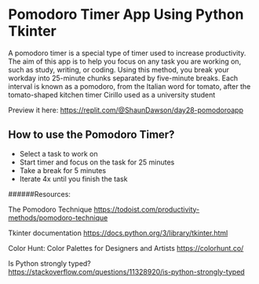 # Pomodoro Timer App Using Python Tkinter
 
A pomodoro timer is a special type of timer used to increase productivity. The aim of this app is to help you focus on any task you are working on, such as study, writing, or coding. Using this method, you break your workday into 25-minute chunks separated by five-minute breaks. Each interval is known as a pomodoro, from the Italian word for tomato, after the tomato-shaped kitchen timer Cirillo used as a university student

Preview it here: https://replit.com/@ShaunDawson/day28-pomodoroapp

## How to use the Pomodoro Timer?
- Select a task to work on
- Start timer and focus on the task for 25 minutes
- Take a break for 5 minutes
- Iterate 4x until you finish the task


######Resources: 

The Pomodoro Technique
https://todoist.com/productivity-methods/pomodoro-technique

Tkinter documentation
https://docs.python.org/3/library/tkinter.html

Color Hunt: Color Palettes for Designers and Artists
https://colorhunt.co/

Is Python strongly typed? 
https://stackoverflow.com/questions/11328920/is-python-strongly-typed
